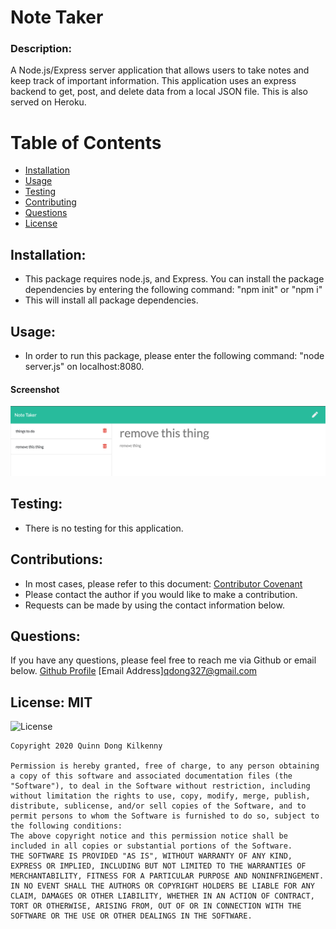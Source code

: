 # Note Taker

### Description: 
A Node.js/Express server application that allows users to take notes and keep track of important information. This application uses an express backend to get, post, and delete data from a local JSON file. This is also served on Heroku.

# Table of Contents 
- [Installation](https://github.com/qudoki/notetaker/blob/master/README.md#installation)
- [Usage](https://github.com/qudoki/notetaker/blob/master/README.md#usage)
- [Testing](https://github.com/qudoki/notetaker/blob/master/README.md#testing)
- [Contributing](https://github.com/qudoki/notetaker/blob/master/README.md#contributions)
- [Questions](https://github.com/qudoki/notetaker/blob/master/README.md#questions)
- [License](https://github.com/qudoki/notetaker/blob/master/README.md#license)

## Installation: 
- This package requires node.js, and Express. You can install the package dependencies by entering the following command: "npm init" or "npm i"
- This will install all package dependencies.

## Usage: 
- In order to run this package, please enter the following command: "node server.js" on localhost:8080.
#### Screenshot
![Example App](/Develop/assets/example.png)

## Testing: 
- There is no testing for this application.

## Contributions: 
- In most cases, please refer to this document: [Contributor Covenant](https://www.contributor-covenant.org/) 
- Please contact the author if you would like to make a contribution.
- Requests can be made by using the contact information below.

## Questions: 
If you have any questions, please feel free to reach me via Github or email below.
[Github Profile](https://github.com/qudoki)
[Email Address]<qdong327@gmail.com>

## License: MIT 
![License](https://img.shields.io/badge/license-MIT-green")

    Copyright 2020 Quinn Dong Kilkenny 

    Permission is hereby granted, free of charge, to any person obtaining a copy of this software and associated documentation files (the "Software"), to deal in the Software without restriction, including without limitation the rights to use, copy, modify, merge, publish, distribute, sublicense, and/or sell copies of the Software, and to permit persons to whom the Software is furnished to do so, subject to the following conditions:
    The above copyright notice and this permission notice shall be included in all copies or substantial portions of the Software.
    THE SOFTWARE IS PROVIDED "AS IS", WITHOUT WARRANTY OF ANY KIND, EXPRESS OR IMPLIED, INCLUDING BUT NOT LIMITED TO THE WARRANTIES OF MERCHANTABILITY, FITNESS FOR A PARTICULAR PURPOSE AND NONINFRINGEMENT. IN NO EVENT SHALL THE AUTHORS OR COPYRIGHT HOLDERS BE LIABLE FOR ANY CLAIM, DAMAGES OR OTHER LIABILITY, WHETHER IN AN ACTION OF CONTRACT, TORT OR OTHERWISE, ARISING FROM, OUT OF OR IN CONNECTION WITH THE SOFTWARE OR THE USE OR OTHER DEALINGS IN THE SOFTWARE.
